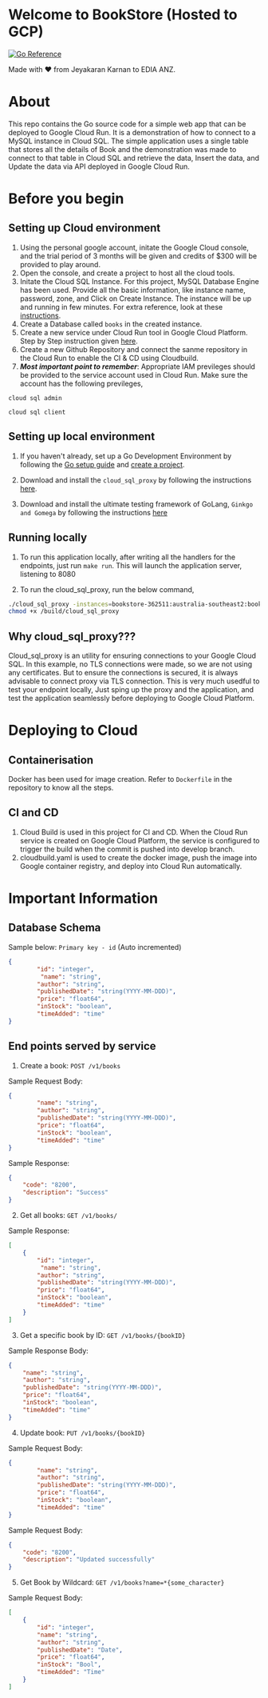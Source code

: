 # Welcome to BookStore (Hosted to GCP)
[![Go Reference](https://pkg.go.dev/badge/golang.org/x/example.svg)](https://pkg.go.dev/golang.org/x/example)

Made with :heart: from Jeyakaran Karnan to EDIA ANZ.

# About

This repo contains the Go source code for a simple web app that can be deployed to Google Cloud Run. It is a demonstration of how to connect to a MySQL instance in Cloud SQL. The simple application uses a single table that stores all the details of Book and the demonstration was made to connect to that table in Cloud SQL and retrieve the data, Insert the data, and Update the data via API deployed in Google Cloud Run.

# Before you begin

## Setting up Cloud environment

1. Using the personal google account, initate the Google Cloud console, and the trial period of 3 months will be given and credits of $300 will be provided to play around.
2. Open the console, and create a project to host all the cloud tools.
3. Initate the Cloud SQL Instance. For this project, MySQL Database Engine has been used. Provide all the basic information, like instance name, password, zone, and Click on Create Instance. The instance will be up and running in few minutes. For extra reference, look at these [instructions](https://cloud.google.com/sql/docs/mysql/create-instance).
4. Create a Database called `books` in the created instance.
5. Create a new service under Cloud Run tool in Google Cloud Platform. Step by Step instruction given [here](https://cloud.google.com/run/docs/quickstarts/deploy-container?hl=en_US).
6. Create a new Github Repository and connect the sanme repository in the Cloud Run to enable the CI & CD using Cloudbuild.
7. ***Most important point to remember***: Appropriate IAM previleges should be provided to the service account used in Cloud Run. Make sure the account has the following previleges,

`cloud sql admin`

`cloud sql client`

## Setting up local environment

1. If you haven't already, set up a Go Development Environment by following the [Go setup guide](https://cloud.google.com/go/docs/setup) and
[create a project](https://cloud.google.com/resource-manager/docs/creating-managing-projects#creating_a_project).

2. Download and install the `cloud_sql_proxy` by
following the instructions
[here](https://cloud.google.com/sql/docs/mysql/sql-proxy#install). 

3. Download and install the ultimate testing framework of GoLang, `Ginkgo and Gomega` by following the instructions [here](https://onsi.github.io/ginkgo/)


## Running locally

1. To run this application locally, after writing all the handlers for the endpoints, just run `make run`. This will launch the application server, listening to 8080

2. To run the cloud_sql_proxy, run the below command,

```bash
./cloud_sql_proxy -instances=bookstore-362511:australia-southeast2:bookstore=tcp:5432  &
chmod +x /build/cloud_sql_proxy
```


## Why cloud_sql_proxy???

Cloud_sql_proxy is an utility for ensuring connections to your Google Cloud SQL. In this example, no TLS connections were made, so we are not using any certificates. But to ensure the connections is secured, it is always advisable to connect proxy via TLS connection. This is very much usedful to test your endpoint locally, Just sping up the proxy and the application, and test the application seamlessly before deploying to Google Cloud Platform.

# Deploying to Cloud 

## Containerisation
Docker has been used for image creation. Refer to `Dockerfile` in the repository to know all the steps.

## CI and CD 

1. Cloud Build is used in this project for CI and CD. When the Cloud Run service is created on Google Cloud Platform, the service is configured to trigger the build when the commit is pushed into develop branch. 
2. cloudbuild.yaml is used to create the docker image, push the image into Google container registry, and deploy into Cloud Run automatically.


# Important Information

## Database Schema
Sample below: `Primary key - id` (Auto incremented)
```json
{
        "id": "integer",
         "name": "string",
        "author": "string",
        "publishedDate": "string(YYYY-MM-DDD)",
        "price": "float64",
        "inStock": "boolean",
        "timeAdded": "time"
}
```

## End points served by service

1. Create a book: `POST /v1/books`

Sample Request Body: 
```json
{
        "name": "string",
        "author": "string",
        "publishedDate": "string(YYYY-MM-DDD)",
        "price": "float64",
        "inStock": "boolean",
        "timeAdded": "time"
}
```

Sample Response: 
```json
{
    "code": "8200",
    "description": "Success"
}
```


2. Get all books: `GET /v1/books/`

Sample Response: 
```json
[
    {
        "id": "integer",
         "name": "string",
        "author": "string",
        "publishedDate": "string(YYYY-MM-DDD)",
        "price": "float64",
        "inStock": "boolean",
        "timeAdded": "time"
    }
]
```
3. Get a specific book by ID: `GET /v1/books/{bookID}`

Sample Response Body:
```json
{
    "name": "string",
    "author": "string",
    "publishedDate": "string(YYYY-MM-DDD)",
    "price": "float64",
    "inStock": "boolean",
    "timeAdded": "time"
}
```
4. Update book: `PUT /v1/books/{bookID}`

Sample Request Body: 
```json
{
        "name": "string",
        "author": "string",
        "publishedDate": "string(YYYY-MM-DDD)",
        "price": "float64",
        "inStock": "boolean",
        "timeAdded": "time"
}
```

Sample Request Body: 
```json
{
    "code": "8200",
    "description": "Updated successfully"
}
```
5. Get Book by Wildcard: `GET /v1/books?name=*{some_character}`

Sample Request Body: 
```json
[
    {
        "id": "integer",
        "name": "string",
        "author": "string",
        "publishedDate": "Date",
        "price": "float64",
        "inStock": "Bool",
        "timeAdded": "Time"
    }
]
```
